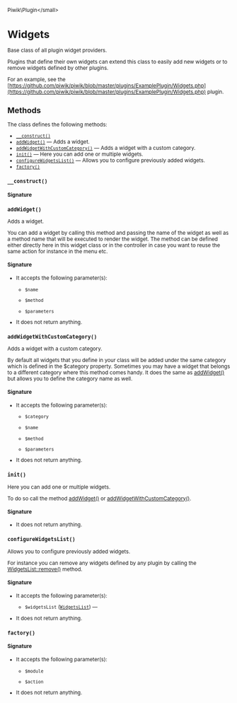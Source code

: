 <small>Piwik\Plugin\</small>

Widgets
=======

Base class of all plugin widget providers.

Plugins that define their own widgets can extend this class to easily
add new widgets or to remove widgets defined by other plugins.

For an example, see the [https://github.com/piwik/piwik/blob/master/plugins/ExamplePlugin/Widgets.php](https://github.com/piwik/piwik/blob/master/plugins/ExamplePlugin/Widgets.php) plugin.

Methods
-------

The class defines the following methods:

- [`__construct()`](#__construct)
- [`addWidget()`](#addwidget) &mdash; Adds a widget.
- [`addWidgetWithCustomCategory()`](#addwidgetwithcustomcategory) &mdash; Adds a widget with a custom category.
- [`init()`](#init) &mdash; Here you can add one or multiple widgets.
- [`configureWidgetsList()`](#configurewidgetslist) &mdash; Allows you to configure previously added widgets.
- [`factory()`](#factory)

<a name="__construct" id="__construct"></a>
<a name="__construct" id="__construct"></a>
### `__construct()`

#### Signature


<a name="addwidget" id="addwidget"></a>
<a name="addWidget" id="addWidget"></a>
### `addWidget()`

Adds a widget.

You can add a widget by calling this method and passing the name of the widget as well as a method
name that will be executed to render the widget. The method can be defined either directly here in this widget
class or in the controller in case you want to reuse the same action for instance in the menu etc.

#### Signature

-  It accepts the following parameter(s):
    - `$name`
      
    - `$method`
      
    - `$parameters`
      
- It does not return anything.

<a name="addwidgetwithcustomcategory" id="addwidgetwithcustomcategory"></a>
<a name="addWidgetWithCustomCategory" id="addWidgetWithCustomCategory"></a>
### `addWidgetWithCustomCategory()`

Adds a widget with a custom category.

By default all widgets that you define in your class will be added under
the same category which is defined in the $category property. Sometimes you may have a widget that
belongs to a different category where this method comes handy. It does the same as [addWidget()](/api-reference/Piwik/Plugin/Widgets#addwidget) but
allows you to define the category name as well.

#### Signature

-  It accepts the following parameter(s):
    - `$category`
      
    - `$name`
      
    - `$method`
      
    - `$parameters`
      
- It does not return anything.

<a name="init" id="init"></a>
<a name="init" id="init"></a>
### `init()`

Here you can add one or multiple widgets.

To do so call the method [addWidget()](/api-reference/Piwik/Plugin/Widgets#addwidget) or
[addWidgetWithCustomCategory()](/api-reference/Piwik/Plugin/Widgets#addwidgetwithcustomcategory).

#### Signature

- It does not return anything.

<a name="configurewidgetslist" id="configurewidgetslist"></a>
<a name="configureWidgetsList" id="configureWidgetsList"></a>
### `configureWidgetsList()`

Allows you to configure previously added widgets.

For instance you can remove any widgets defined by any plugin by calling the
[WidgetsList::remove()](/api-reference/Piwik/WidgetsList#remove) method.

#### Signature

-  It accepts the following parameter(s):
    - `$widgetsList` ([`WidgetsList`](../../Piwik/WidgetsList.md)) &mdash;
      
- It does not return anything.

<a name="factory" id="factory"></a>
<a name="factory" id="factory"></a>
### `factory()`

#### Signature

-  It accepts the following parameter(s):
    - `$module`
      
    - `$action`
      
- It does not return anything.

